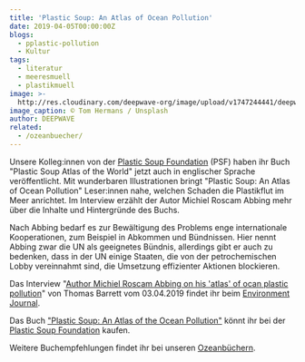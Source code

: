 ```yaml
---
title: 'Plastic Soup: An Atlas of Ocean Pollution'
date: 2019-04-05T00:00:00Z
blogs:
  - pplastic-pollution
  - Kultur
tags:
  - literatur
  - meeresmuell
  - plastikmuell
image: >-
  http://res.cloudinary.com/deepwave-org/image/upload/v1747244441/deepwave.org/Buecher_Ruecken_tom-hermans-unsplash-scaled.jpg
image_caption: © Tom Hermans / Unsplash
author: DEEPWAVE
related:
  - /ozeanbuecher/
---
```

Unsere Kolleg:innen von der [Plastic Soup Foundation](https://www.plasticsoupfoundation.org/en/) (PSF) haben ihr Buch "Plastic Soup Atlas of the World" jetzt auch in englischer Sprache veröffentlicht. Mit wunderbaren Illustrationen bringt "Plastic Soup: An Atlas of Ocean Pollution" Leser:innen nahe, welchen Schaden die Plastikflut im Meer anrichtet. Im Interview erzählt der Autor Michiel Roscam Abbing mehr über die Inhalte und Hintergründe des Buchs.

Nach Abbing bedarf es zur Bewältigung des Problems enge internationale Kooperationen, zum Beispiel in Abkommen und Bündnissen. Hier nennt Abbing zwar die UN als geeignetes Bündnis, allerdings gibt er auch zu bedenken, dass in der UN einige Staaten, die von der petrochemischen Lobby vereinnahmt sind, die Umsetzung effizienter Aktionen blockieren.

Das Interview "[Author Michiel Roscam Abbing on his 'atlas' of ocan plastic pollution](https://environmentjournal.online/articles/interview-author-michiel-roscam-abbing-on-his-atlas-of-ocean-plastic-pollution/)" von Thomas Barrett vom 03.04.2019 findet ihr beim [Environment Journal](https://environmentjournal.online/).

Das Buch ["Plastic Soup: An Atlas of the Ocean Pollution"](https://www.plasticsoupfoundation.org/en/our-approach/plastic-soup-atlas/) könnt ihr bei der [Plastic Soup Foundation](https://www.plasticsoupfoundation.org/en/) kaufen.

Weitere Buchempfehlungen findet ihr bei unseren [Ozeanbüchern](https://www.deepwave.org/ozeanbuecher/).